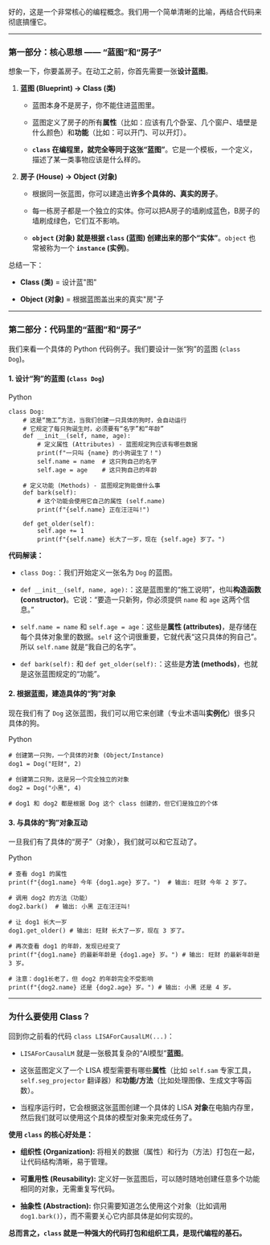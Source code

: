 好的，这是一个非常核心的编程概念。我们用一个简单清晰的比喻，再结合代码来彻底搞懂它。

---

### **第一部分：核心思想 —— “蓝图”和“房子”**

想象一下，你要盖房子。在动工之前，你首先需要一张**设计蓝图**。

1. **蓝图 (Blueprint) -> Class (类)**
    
    - 蓝图本身不是房子，你不能住进蓝图里。
        
    - 蓝图定义了房子的所有**属性**（比如：应该有几个卧室、几个窗户、墙壁是什么颜色）和**功能**（比如：可以开门、可以开灯）。
        
    - **`class` 在编程里，就完全等同于这张“蓝图”**。它是一个模板，一个定义，描述了某一类事物应该是什么样的。
        
2. **房子 (House) -> Object (对象)**
    
    - 根据同一张蓝图，你可以建造出**许多个具体的、真实的房子**。
        
    - 每一栋房子都是一个独立的实体。你可以把A房子的墙刷成蓝色，B房子的墙刷成绿色，它们互不影响。
        
    - **`object` (对象) 就是根据 `class` (蓝图) 创建出来的那个“实体”**。`object` 也常被称为一个 **`instance` (实例)**。
        

总结一下：

- **Class (类)** = 设计蓝"图"
    
- **Object (对象)** = 根据蓝图盖出来的真实"房"子
    

---

### **第二部分：代码里的“蓝图”和“房子”**

我们来看一个具体的 Python 代码例子。我们要设计一张“狗”的蓝图 (`class Dog`)。

#### **1. 设计“狗”的蓝图 (`class Dog`)**

Python

```
class Dog:
    # 这是“施工”方法，当我们创建一只具体的狗时，会自动运行
    # 它规定了每只狗诞生时，必须要有“名字”和“年龄”
    def __init__(self, name, age):
        # 定义属性 (Attributes) - 蓝图规定狗应该有哪些数据
        print(f"一只叫 {name} 的小狗诞生了！")
        self.name = name  # 这只狗自己的名字
        self.age = age    # 这只狗自己的年龄

    # 定义功能 (Methods) - 蓝图规定狗能做什么事
    def bark(self):
        # 这个功能会使用它自己的属性 (self.name)
        print(f"{self.name} 正在汪汪叫!")

    def get_older(self):
        self.age += 1
        print(f"{self.name} 长大了一岁，现在 {self.age} 岁了。")
```

**代码解读：**

- `class Dog:`：我们开始定义一张名为 `Dog` 的蓝图。
    
- `def __init__(self, name, age):`：这是蓝图里的“施工说明”，也叫**构造函数 (constructor)**。它说：“要造一只新狗，你必须提供 `name` 和 `age` 这两个信息。”
    
- `self.name = name` 和 `self.age = age`：这些是**属性 (attributes)**，是存储在每个具体对象里的数据。`self` 这个词很重要，它就代表“这只具体的狗自己”。所以 `self.name` 就是“我自己的名字”。
    
- `def bark(self):` 和 `def get_older(self):`：这些是**方法 (methods)**，也就是这张蓝图规定的“功能”。
    

#### **2. 根据蓝图，建造具体的“狗”对象**

现在我们有了 `Dog` 这张蓝图，我们可以用它来创建（专业术语叫**实例化**）很多只具体的狗。

Python

```
# 创建第一只狗，一个具体的对象 (Object/Instance)
dog1 = Dog("旺财", 2)

# 创建第二只狗，这是另一个完全独立的对象
dog2 = Dog("小黑", 4)

# dog1 和 dog2 都是根据 Dog 这个 class 创建的，但它们是独立的个体
```

#### **3. 与具体的“狗”对象互动**

一旦我们有了具体的“房子”（对象），我们就可以和它互动了。

Python

```
# 查看 dog1 的属性
print(f"{dog1.name} 今年 {dog1.age} 岁了。")  # 输出: 旺财 今年 2 岁了。

# 调用 dog2 的方法（功能）
dog2.bark()  # 输出: 小黑 正在汪汪叫!

# 让 dog1 长大一岁
dog1.get_older() # 输出: 旺财 长大了一岁，现在 3 岁了。

# 再次查看 dog1 的年龄，发现已经变了
print(f"{dog1.name} 的最新年龄是 {dog1.age} 岁。") # 输出: 旺财 的最新年龄是 3 岁。

# 注意：dog1长老了，但 dog2 的年龄完全不受影响
print(f"{dog2.name} 还是 {dog2.age} 岁。") # 输出: 小黑 还是 4 岁。
```

---

### **为什么要使用 Class？**

回到你之前看的代码 `class LISAForCausalLM(...)`：

- `LISAForCausalLM` 就是一张极其复杂的“AI模型”**蓝图**。
    
- 这张蓝图定义了一个 LISA 模型需要有哪些**属性**（比如 `self.sam` 专家工具，`self.seg_projector` 翻译器）和**功能/方法**（比如处理图像、生成文字等函数）。
    
- 当程序运行时，它会根据这张蓝图创建一个具体的 LISA **对象**在电脑内存里，然后我们就可以使用这个具体的模型对象来完成任务了。
    

**使用 `class` 的核心好处是：**

- **组织性 (Organization):** 将相关的数据（属性）和行为（方法）打包在一起，让代码结构清晰，易于管理。
    
- **可重用性 (Reusability):** 定义好一张蓝图后，可以随时随地创建任意多个功能相同的对象，无需重复写代码。
    
- **抽象性 (Abstraction):** 你只需要知道怎么使用这个对象（比如调用 `dog1.bark()`），而不需要关心它内部具体是如何实现的。
    

**总而言之，`class` 就是一种强大的代码打包和组织工具，是现代编程的基石。**